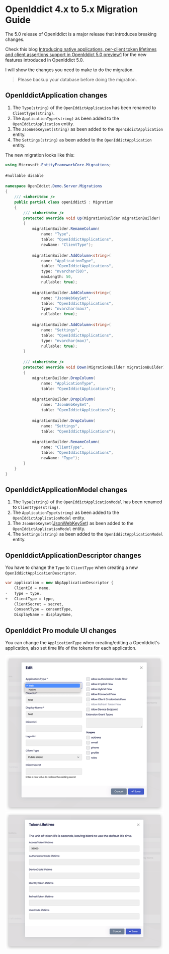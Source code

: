 # OpenIddict 4.x to 5.x Migration Guide

The 5.0 release of OpenIddict is a major release that introduces breaking changes.

Check this blog [Introducing native applications, per-client token lifetimes and client assertions support in OpenIddict 5.0 preview1](https://kevinchalet.com/2023/10/20/introducing-native-applications-per-client-token-lifetimes-and-client-assertions-support-in-openiddict-5-0-preview1/) for the new features introduced in OpenIddict 5.0.

I will show the changes you need to make to do the migration.

> Please backup your database before doing the migration.

## OpenIddictApplication changes

1. The `Type(string)` of the `OpenIddictApplication` has been renamed to `ClientType(string)`.
2. The `ApplicationType(string)` as been added to the `OpenIddictApplication` entity.
3. The `JsonWebKeySet(string)` as been added to the `OpenIddictApplication` entity.
4. The `Settings(string)` as been added to the `OpenIddictApplication` entity.

The new migration looks like this:

````csharp
using Microsoft.EntityFrameworkCore.Migrations;

#nullable disable

namespace OpenIddict.Demo.Server.Migrations
{
    /// <inheritdoc />
    public partial class openiddict5 : Migration
    {
        /// <inheritdoc />
        protected override void Up(MigrationBuilder migrationBuilder)
        {
            migrationBuilder.RenameColumn(
                name: "Type",
                table: "OpenIddictApplications",
                newName: "ClientType");

            migrationBuilder.AddColumn<string>(
                name: "ApplicationType",
                table: "OpenIddictApplications",
                type: "nvarchar(50)",
                maxLength: 50,
                nullable: true);

            migrationBuilder.AddColumn<string>(
                name: "JsonWebKeySet",
                table: "OpenIddictApplications",
                type: "nvarchar(max)",
                nullable: true);

            migrationBuilder.AddColumn<string>(
                name: "Settings",
                table: "OpenIddictApplications",
                type: "nvarchar(max)",
                nullable: true);
        }

        /// <inheritdoc />
        protected override void Down(MigrationBuilder migrationBuilder)
        {
            migrationBuilder.DropColumn(
                name: "ApplicationType",
                table: "OpenIddictApplications");

            migrationBuilder.DropColumn(
                name: "JsonWebKeySet",
                table: "OpenIddictApplications");

            migrationBuilder.DropColumn(
                name: "Settings",
                table: "OpenIddictApplications");

            migrationBuilder.RenameColumn(
                name: "ClientType",
                table: "OpenIddictApplications",
                newName: "Type");
        }
    }
}
````

## OpenIddictApplicationModel changes

1. The `Type(string)` of the `OpenIddictApplicationModel` has been renamed to `ClientType(string)`.
2. The `ApplicationType(string)` as been added to the `OpenIddictApplicationModel` entity.
3. The `JsonWebKeySet`([JsonWebKeySet](https://learn.microsoft.com/en-us/dotnet/api/microsoft.identitymodel.tokens.jsonwebkeyset)) as been added to the `OpenIddictApplicationModel` entity. 
4. The `Settings(string)` as been added to the `OpenIddictApplicationModel` entity.

## OpenIddictApplicationDescriptor changes

You have to change the `Type` to `ClientType` when creating a new `OpenIddictApplicationDescriptor`.

````csharp
var application = new AbpApplicationDescriptor {
    ClientId = name,
-   Type = type,
+   ClientType = type,
    ClientSecret = secret,
    ConsentType = consentType,
    DisplayName = displayName,
````

## OpenIddict Pro module UI changes

You can change the `ApplicationType` when creating/editing a OpenIddict's application, also set time life of the tokens for each application.

![ropeniddict-pro-application-modal](images/openiddict-pro-application-modal.png)
![openiddict-pro-application-timelife-modal](images/openiddict-pro-application-timelife-modal.png)
